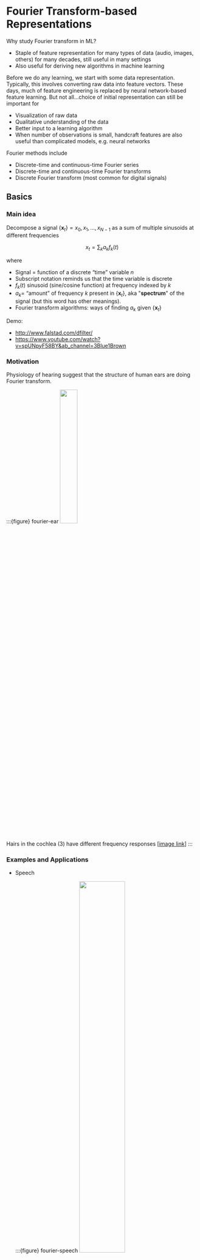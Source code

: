 # Fourier Transform-based Representations

Why study Fourier transform in ML?

- Staple of feature representation for many types of data (audio, images, others) for many decades, still useful in many settings
- Also useful for deriving new algorithms in machine learning

Before we do any learning, we start with some data representation. Typically, this involves converting raw data into feature vectors. These days, much of feature engineering is replaced by neural network-based feature learning. But not all...choice of initial representation can still be important for

- Visualization of raw data
- Qualitative understanding of the data
- Better input to a learning algorithm
- When number of observations is small, handcraft features are also useful than complicated models, e.g. neural networks

Fourier methods include

- Discrete-time and continuous-time Fourier series
- Discrete-time and continuous-time Fourier transforms
- Discrete Fourier transform (most common for digital signals)



## Basics

### Main idea

Decompose a signal $\left\{ \boldsymbol{x} _t \right\}=x_0, x_1, \ldots, x_{N-1}$ as a sum of multiple sinusoids at different frequencies

$$x_t=\sum_{k} a_{k} f_{k}(t)$$

where

- Signal = function of a discrete “time” variable $n$
- Subscript notation reminds us that the time variable is discrete
- $f_k(t)$ sinusoid (sine/cosine function) at frequency indexed by $k$
- $a_k =$ “amount” of frequency $k$ present in $\left\{ \boldsymbol{x} _t \right\}$, aka "**spectrum**" of the signal (but this word has other meanings).
- Fourier transform algorithms: ways of finding $a_k$ given $\left\{ \boldsymbol{x} _t \right\}$

Demo:
- http://www.falstad.com/dfilter/
- https://www.youtube.com/watch?v=spUNpyF58BY&ab_channel=3Blue1Brown

### Motivation

Physiology of hearing suggest that the structure of human ears are doing Fourier transform.

:::{figure} fourier-ear
<img src="../imgs/fourier-ear.png" width = "30%" alt=""/>

Hairs in the cochlea (3) have different frequency responses [[image link](http://texasearcenter.com)]
:::


### Examples and Applications

- Speech

  :::{figure} fourier-speech
  <img src="../imgs/spectral-clustering-speech-sep.png" width = "50%" alt=""/>

  Separate components from a speech (apply FT to rolling windows)
  :::

- Financial market data
- Weather data
- Medical imaging, other scientific imaging
- Image compression (e.g. JPEG)


Applications to machine learning

- Feature extraction, compression and de-noising of speech/images: Can be an important precursor to unsupervised (or supervised) learning
- Approximating kernels [Rahimi & Recht 2007]
- Speeding up convolutional neural networks [Mathieu et al. 2013]
- Analyzing and regularizating neural networks [Aghazadeh et al. 2020]


## Discrete Fourier Transform (DFT)

We often start with a very long signal and compute its spectrum over sub-sequences (“windows”) of fixed length $N$ starting at sample $t$

$$
\left\{ \boldsymbol{x}_t \right\} = x_t, x_{t+1}, \ldots x_{t+N-1}
$$

### Transformation

```{margin}
Euler's relation $e^{j a}=\cos (a)+j \sin (a)$ is used in derivation
```

The *discrete Fourier transform* (DFT) transforms $\left\{ \boldsymbol{x}_t \right\}$ into another sequence $\left\{ \boldsymbol{X} _k \right\} = X_0, X_1, \ldots, X_{N-1}$ where

$$
X_k=\sum_{n=t}^{t+N-1} x_n e^{-j 2 \pi k n / N}, \quad k=0, \ldots, N-1
$$

- The DFT $\left\{ \boldsymbol{X} _k \right\}$ is also called the **spectrum**. $X_k$ is the value of the spectrum at the $k$-th frequency
- Equivalently, we can consider $k = −N/2,...,0,...,N/2$, i.e. the sequence is $N$-periodic. Sometimes people write $\sum_{n=<N>}$ for simplicity
- The fast Fourier transform (FFT) is an algorithm used to compute DFT for window length $M = 2m$ for some $m$.
- After doing this for all frames (windows) of a signal, the result is a
**spectrogram**
- $X_k$ is in general complex-valued
  - often only the real part of it is used. (Why complex numbers? Real-world signals are real... but complex signals are often much easier to analyze)
  - we often use only its magnitude or phase

- units:
  - Each time sample n corresponds to a time in seconds
  - Each frequency sample k corresponds to a frequency $f(k) = \frac{k}{N} R$ in Hz, where R is the sampling rate.

Important property: Spectra of real signals are conjugate-symmetric

- Magnitude is symmetric about $k = 0$ (equivalently about $N/2$)
- Phase is anti-symmetric about $k = 0$ (equivalently about $N/2$)
- So we need only think about positive frequencies


### Relation between $X_k$ and $a_k$


For historical reasons we will define $X_k=N a_k$, i.e.

$$
a_{k}=\frac{1}{N} \sum_{n=<N>} x_n e^{-j k \omega_{0} n}
$$

which is called the **analysis equation**.

The decomposition is called the **synthesis equation**

$$
x_n=\sum_{k=<N>} a_{k} e^{j k \omega_{0} n}
$$

Note that

- $ω0 = 2π/N$
- Notation: Sometimes written $x_n \leftrightarrow a_k$
- Convenient to think of $a_k$ as being defined for all $k$, although we only need a subset of $N$ of them: $a_{k+N} = a_k$
- Since $x_n$ is periodic, it is specified uniquely by only $N$ numbers, either in time or in frequency domain


### Examples

Cosine function

$$
\begin{aligned}
x_n &=\cos \left(\frac{\pi}{4} n\right) \\
&=\frac{1}{2}\left(e^{j \pi n / 4}+e^{-j \pi n / 4}\right) \\
\Longrightarrow \omega_{0} &=\pi / 4, N=8, a_{1}=a_{-1}=1 / 2, X[1]=X[-1]=8 \frac{1}{2}=4
\end{aligned}
$$

Sine function

$$
\begin{aligned}
x_n &=\sin \left(\frac{\pi}{4} n\right) \\
&=\frac{1}{2 j}\left(e^{j \pi n / 4}-e^{-j \pi n / 4}\right) \\
\Longrightarrow \omega_{0} &=\pi / 4, N=8, a_{1}=\frac{1}{2 j}, a_{-1}=-\frac{1}{2 j}
\end{aligned}
$$



## Continuous-time Fourier Transform

Even though we mainly deal with digitized data, we sometimes wish to reason about continuous-time functions. Continuous-time Fourier transform describes signals as continuous “sums” (integrals) of sinusoids at arbitrary frequency $\omega$.


$$\begin{aligned}
x(t) &=\frac{1}{2 \pi} \int_{-\infty}^{\infty} X(j \omega) e^{j \omega t} \mathrm{~d} \omega &\text { Synthesis equation } \\
X(j \omega) &=\int_{-\infty}^{\infty} x(t) e^{-j \omega t}  \mathrm{~d} t & \text { Analysis equation }
\end{aligned}$$

## 2-D Discrete-“time” Fourier series/transforms

$$
\begin{aligned}
X_{k l}=& \frac{1}{M N} \sum_{<N>} \sum_{<M>} x[m, n] e^{-j 2 \pi(n k / N+m l / M)} \\
& \text{where }  0 \leq k \leq N-1,0 \leq l \leq M-1 \\
x[m, n]=& \sum_{k=0}^{N-1} \sum_{l=0}^{M-1} X_{k l} e^{j 2 \pi(n k / N+m l / M)}
\end{aligned}
$$

- Equivalent to 1-D transforms when one frequency dim is **fixed**.

- 2-D fast Fourier transform requires $M N (\log _{2} M) (\log _{2} N)$ operations.

## 2-D Discrete-"time" convolution

$$
y\left[n_{1}, n_{2}\right]=x\left[n_{1}, n_{2}\right] * h\left[n_{1}, n_{2}\right]=\sum_{k_{1}=-\infty}^{\infty} \sum_{k_{2}=-\infty}^{\infty} x\left[k_{1}, k_{2}\right] h\left[n_{1}-k_{1}, n_{2}-k_{2}\right]
$$

- This is the operation being done in convolutional neural networks, on the image $x$ and the filter $h$.
- But we typically don’t bother with flipping the filter and state it as a dot product
- The properties of convolution tell us $Y_{k l}=X_{k l} H_{k l}$

## Applications to Machine Learning

### Faster CNN Training

In-between two convolutional layers of depth $d_1$ and $d_2$, the number of convolution computation is $d_1 \times d_2$ in forward propagation. Fourier transform based convolution can speed up this process. [Mathieu, Henaff, LeCun, "Fast Training of Convolutional Networks through FFTs", arXiv. 2013]

Today there are other methods that speed up CNN training.

### Random Fourier Features

We introduced that computing kernel matrix is computationally expensive. We can approximate $\phi(\boldsymbol{x})$ corresponding to a given kernel.

Theorem (Bochner’s)
: Shift-invariant kernels (only depends on the difference $\boldsymbol{x} -\boldsymbol{y} $) are $n$-dimensional continuous Fourier transforms of some probability distribution $p(\boldsymbol{\omega} )$,


$$
k(\boldsymbol{x} , \boldsymbol{y} )=k(\boldsymbol{x} -\boldsymbol{y} )=\int p(\boldsymbol{\omega} ) e^{j \boldsymbol{\omega}  ^{\top} (\boldsymbol{x} -\boldsymbol{y} )} \mathrm{~d} w=\mathbb{E}_{\omega}\left[\xi_{\omega}(\boldsymbol{x} ) \xi_{\omega}(\boldsymbol{y} )^{*}\right]
$$

where $\xi_{\omega}(\boldsymbol{x} )=e^{j \boldsymbol{\omega}  ^{\top}  \boldsymbol{y} }$.

So, we can estimate the kernel by **averaging** a bunch of such products for various random drawn values of $\boldsymbol{\omega}$.

Idea: Use a feature map $\phi(\boldsymbol{x})$ that is a concatenation of a bunch of $\xi$’s. Then we have an explicit nonlinear map, and no need to do large kernel computations!

For Gaussian, Laplacian and Cauchy kernel, $p(\boldsymbol{\omega})$ is easy to find.


$$
\begin{array}{lll}
\text { Kernel Name } & k(\Delta) & p(\boldsymbol{\omega}) \\
\hline \text { Gaussian } & e^{-\frac{\|\Delta\|_{2}^{2}}{2}} & (2 \pi)^{-\frac{D}{2}} e^{-\frac{\|\omega\|_{2}^{2}}{2}} \\
\text { Laplacian } & e^{-\|\Delta\|_{1}} & \prod_{d} \frac{1}{\pi\left(1+\boldsymbol{\omega}_{d}^{2}\right)} \\
\text { Cauchy } & \prod_{d} \frac{2}{1+\Delta_{d}^{2}} & e^{-\|\Delta\|_{1}}
\end{array}
$$



---
Algorithm 1 Random Fourier Features.

---
- Require: A positive definite shift-invariant kernel $k(\boldsymbol{x}, \boldsymbol{y})=k(\boldsymbol{x}-\boldsymbol{y})$
- Ensure: A randomized feature map $\boldsymbol{z}(\boldsymbol{x}): \mathcal{R}^{d} \rightarrow \mathcal{R}^{2 D}$ so that $\boldsymbol{z}(\boldsymbol{x})^{\prime} \boldsymbol{z}(\boldsymbol{y}) \approx k(\boldsymbol{x}-\boldsymbol{y})$
- Compute the Fourier transform  $p$ of the kernel $k: p(\boldsymbol{\omega} )=\frac{1}{2 \pi} \int e^{-j \boldsymbol{\omega} ^{\top}  \Delta} k(\Delta) \mathrm{~d} \Delta$
- Draw $D \text { iid samples } \boldsymbol{\omega}_{1}, \cdots, \boldsymbol{\omega}_{D} \in \mathcal{R}^{d} \text { from } p$
- Let $\boldsymbol{z}(\boldsymbol{x}) \equiv \sqrt{\frac{1}{D}}\left[\cos \left( \boldsymbol{\omega} _{1}^{\prime} \boldsymbol{x}\right) \cdots \cos \left(\boldsymbol{\omega}_{D}^{\prime} \boldsymbol{x}\right) \sin \left(\boldsymbol{\omega}_{1}^{\prime} \boldsymbol{x}\right) \cdots \sin \left(\boldsymbol{\omega}_{D}^{\prime} \boldsymbol{x}\right)\right]^{\prime}$
---
